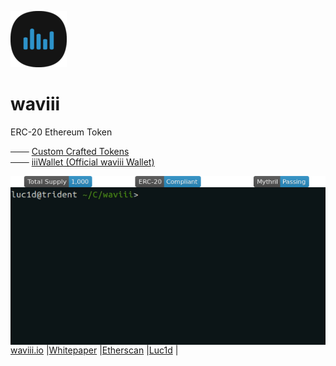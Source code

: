 ![waviii_logo](Etherscan.io/waviii_logo_small.png) 
# waviii

ERC-20 Ethereum Token

─── [Custom Crafted Tokens](https://waviii.io)<br />
─── [iiiWallet (Official waviii Wallet)](https://github.com/luc1dLife/iiiWallet)

<a href="https://etherscan.io/token/0xBA00868912Af1a409F11E9c2B5d3a9376Cb3C2E2"><img align="left" src="Etherscan.io/waviii_badges.png"></a><br />
<a href="https://etherscan.io/token/0xBA00868912Af1a409F11E9c2B5d3a9376Cb3C2E2" target="_blank"><img align="left" src="Etherscan.io/waviii.gif"></a>
<br />

<div style="text-align: left">
<a href="https://waviii.io/">waviii.io</a> |<a href="https://etherscan.io/token/0xBA00868912Af1a409F11E9c2B5d3a9376Cb3C2E2">Whitepaper</a> |<a href="https://etherscan.io/token/0xBA00868912Af1a409F11E9c2B5d3a9376Cb3C2E2">Etherscan</a> |<a href="https://etherscan.io/token/0xBA00868912Af1a409F11E9c2B5d3a9376Cb3C2E2">Luc1d</a> | 
</div>